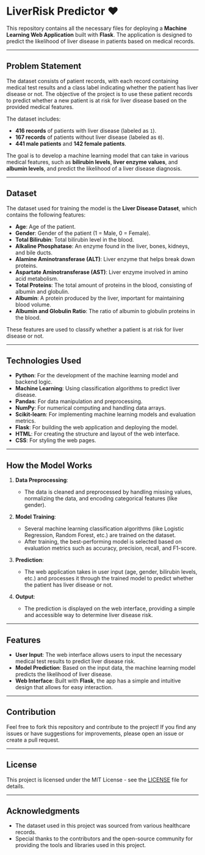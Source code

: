 # **LiverRisk Predictor** ❤

This repository contains all the necessary files for deploying a **Machine Learning Web Application** built with **Flask**. The application is designed to predict the likelihood of liver disease in patients based on medical records. 


---

## **Problem Statement**

The dataset consists of patient records, with each record containing medical test results and a class label indicating whether the patient has liver disease or not. The objective of the project is to use these patient records to predict whether a new patient is at risk for liver disease based on the provided medical features.

The dataset includes:
- **416 records** of patients with liver disease (labeled as `1`).
- **167 records** of patients without liver disease (labeled as `0`).
- **441 male patients** and **142 female patients**.

The goal is to develop a machine learning model that can take in various medical features, such as **bilirubin levels**, **liver enzyme values**, and **albumin levels**, and predict the likelihood of a liver disease diagnosis.

---

## **Dataset**

The dataset used for training the model is the **Liver Disease Dataset**, which contains the following features:

- **Age**: Age of the patient.
- **Gender**: Gender of the patient (1 = Male, 0 = Female).
- **Total Bilirubin**: Total bilirubin level in the blood.
- **Alkaline Phosphatase**: An enzyme found in the liver, bones, kidneys, and bile ducts.
- **Alamine Aminotransferase (ALT)**: Liver enzyme that helps break down proteins.
- **Aspartate Aminotransferase (AST)**: Liver enzyme involved in amino acid metabolism.
- **Total Proteins**: The total amount of proteins in the blood, consisting of albumin and globulin.
- **Albumin**: A protein produced by the liver, important for maintaining blood volume.
- **Albumin and Globulin Ratio**: The ratio of albumin to globulin proteins in the blood.

These features are used to classify whether a patient is at risk for liver disease or not.

---

## **Technologies Used**

- **Python**: For the development of the machine learning model and backend logic.
- **Machine Learning**: Using classification algorithms to predict liver disease.
- **Pandas**: For data manipulation and preprocessing.
- **NumPy**: For numerical computing and handling data arrays.
- **Scikit-learn**: For implementing machine learning models and evaluation metrics.
- **Flask**: For building the web application and deploying the model.
- **HTML**: For creating the structure and layout of the web interface.
- **CSS**: For styling the web pages.
  

---

## **How the Model Works**

1. **Data Preprocessing**:
   - The data is cleaned and preprocessed by handling missing values, normalizing the data, and encoding categorical features (like gender).
   
2. **Model Training**:
   - Several machine learning classification algorithms (like Logistic Regression, Random Forest, etc.) are trained on the dataset.
   - After training, the best-performing model is selected based on evaluation metrics such as accuracy, precision, recall, and F1-score.

3. **Prediction**:
   - The web application takes in user input (age, gender, bilirubin levels, etc.) and processes it through the trained model to predict whether the patient has liver disease or not.
   
4. **Output**:
   - The prediction is displayed on the web interface, providing a simple and accessible way to determine liver disease risk.

---

## **Features**

- **User Input**: The web interface allows users to input the necessary medical test results to predict liver disease risk.
- **Model Prediction**: Based on the input data, the machine learning model predicts the likelihood of liver disease.
- **Web Interface**: Built with **Flask**, the app has a simple and intuitive design that allows for easy interaction.

---

## **Contribution**

Feel free to fork this repository and contribute to the project! If you find any issues or have suggestions for improvements, please open an issue or create a pull request.

---

## **License**

This project is licensed under the MIT License - see the [LICENSE](LICENSE) file for details.

---

## **Acknowledgments**

- The dataset used in this project was sourced from various healthcare records.
- Special thanks to the contributors and the open-source community for providing the tools and libraries used in this project.
